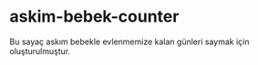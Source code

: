 # askim-bebek-counter
Bu sayaç askım bebekle evlenmemize kalan günleri saymak için oluşturulmuştur.

